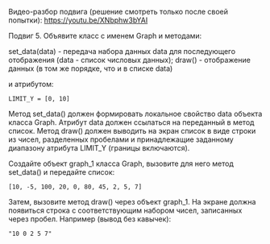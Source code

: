 

Видео-разбор подвига (решение смотреть только после своей попытки): https://youtu.be/XNbphw3bYAI

Подвиг 5. Объявите класс с именем Graph и методами:

set_data(data) - передача набора данных data для последующего отображения (data - список числовых данных);
draw() - отображение данных (в том же порядке, что и в списке data)  

и атрибутом:
```
LIMIT_Y = [0, 10]
```

Метод set_data() должен формировать локальное свойство data объекта класса Graph. Атрибут data должен ссылаться на переданный в метод список. Метод draw() должен выводить на экран список в виде строки из чисел, разделенных пробелами и принадлежащие заданному диапазону атрибута LIMIT_Y (границы включаются).  
  
Создайте объект graph_1 класса Graph, вызовите для него метод set_data() и передайте список:
```
[10, -5, 100, 20, 0, 80, 45, 2, 5, 7]
```
Затем, вызовите метод draw() через объект graph_1. На экране должна появиться строка с соответствующим набором чисел, записанных через пробел. Например (вывод без кавычек):  

```
"10 0 2 5 7"
```
